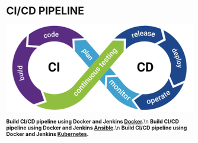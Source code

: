 <h1> CI/CD PIPELINE</h1>

![Alt text](https://github.com/4msahsan/DevOps/blob/main/cicd.png "msahsan@hotmail.com")


**Build CI/CD pipeline using Docker and Jenkins  [Docker](https://github.com/4msahsan/DevOps/tree/main/DOCKER-Images).**\n
**Build CI/CD pipeline using Docker and Jenkins  [Ansible](https://github.com/4msahsan/DevOps/tree/main/DOCKER-Images).**\n
**Build CI/CD pipeline using Docker and Jenkins  [Kubernetes](https://github.com/4msahsan/DevOps/tree/main/DOCKER-Images).**
